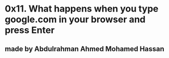 # 0x11. What happens when you type google.com in your browser and press Enter

## made by Abdulrahman Ahmed Mohamed Hassan

### 
